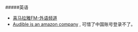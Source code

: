 
#####英语
- [喜马拉雅FM-外语频道](http://www.ximalaya.com/dq/train/)
- [Audible is an amazon company](http://www.audible.com/) , 可惜了中国账号登录不了。




